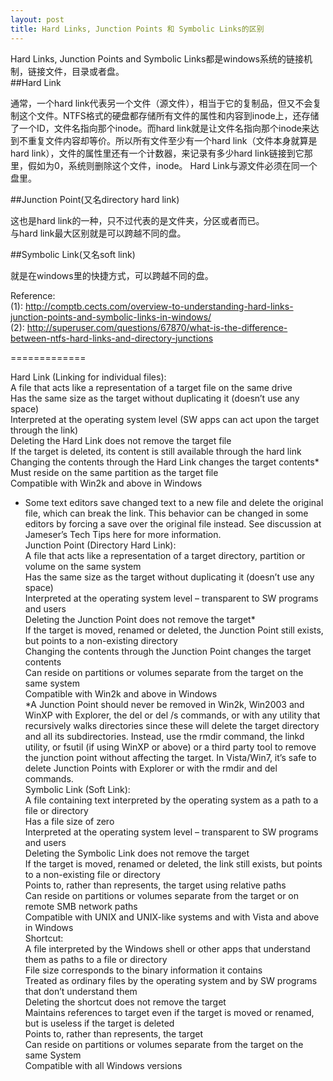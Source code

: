 ```yaml
---
layout: post
title: Hard Links, Junction Points 和 Symbolic Links的区别
---
```

Hard Links, Junction Points and Symbolic Links都是windows系统的链接机制，链接文件，目录或者盘。  
##Hard Link

通常，一个hard link代表另一个文件（源文件），相当于它的复制品，但又不会复制这个文件。NTFS格式的硬盘都存储所有文件的属性和内容到inode上，还存储了一个ID，文件名指向那个inode。而hard link就是让文件名指向那个inode来达到不重复文件内容却等价。所以所有文件至少有一个hard link（文件本身就算是hard link），文件的属性里还有一个计数器，来记录有多少hard link链接到它那里，假如为0，系统则删除这个文件，inode。 
Hard Link与源文件必须在同一个盘里。  

##Junction Point(又名directory hard link)

这也是hard link的一种，只不过代表的是文件夹，分区或者而已。  
与hard link最大区别就是可以跨越不同的盘。  

##Symbolic Link(又名soft link)

就是在windows里的快捷方式，可以跨越不同的盘。  

Reference:  
(1): http://comptb.cects.com/overview-to-understanding-hard-links-junction-points-and-symbolic-links-in-windows/  
(2): http://superuser.com/questions/67870/what-is-the-difference-between-ntfs-hard-links-and-directory-junctions  

=============

Hard Link (Linking for individual files):   
A file that acts like a representation of a target file on the same drive   
Has the same size as the target without duplicating it (doesn’t use any space)   
Interpreted at the operating system level (SW apps can act upon the target through the link)   
Deleting the Hard Link does not remove the target file   
If the target is deleted, its content is still available through the hard link   
Changing the contents through the Hard Link changes the target contents*   
Must reside on the same partition as the target file   
Compatible with Win2k and above in Windows   
* Some text editors save changed text to a new file and delete the original file, which can break the link. This behavior can be changed in some editors by forcing a save over the original file instead. See discussion at Jameser’s Tech Tips here for more information.   
Junction Point (Directory Hard Link):   
A file that acts like a representation of a target directory, partition or volume on the same system   
Has the same size as the target without duplicating it (doesn’t use any space)   
Interpreted at the operating system level – transparent to SW programs and users   
Deleting the Junction Point does not remove the target*   
If the target is moved, renamed or deleted, the Junction Point still exists, but points to a non-existing directory   
Changing the contents through the Junction Point changes the target contents   
Can reside on partitions or volumes separate from the target on the same system   
Compatible with Win2k and above in Windows   
*A Junction Point should never be removed in Win2k, Win2003 and WinXP with Explorer, the del or del /s commands, or with any utility that recursively walks directories since these will delete the target directory and all its subdirectories. Instead, use the rmdir command, the linkd utility, or fsutil (if using WinXP or above) or a third party tool to remove the junction point without affecting the target. In Vista/Win7, it’s safe to delete Junction Points with Explorer or with the rmdir and del commands.   
Symbolic Link (Soft Link):   
A file containing text interpreted by the operating system as a path to a file or directory   
Has a file size of zero   
Interpreted at the operating system level – transparent to SW programs and users   
Deleting the Symbolic Link does not remove the target   
If the target is moved, renamed or deleted, the link still exists, but points to a non-existing file or directory   
Points to, rather than represents, the target using relative paths   
Can reside on partitions or volumes separate from the target or on remote SMB network paths   
Compatible with UNIX and UNIX-like systems and with Vista and above in Windows   
Shortcut:   
A file interpreted by the Windows shell or other apps that understand them as paths to a file or directory   
File size corresponds to the binary information it contains   
Treated as ordinary files by the operating system and by SW programs that don’t understand them   
Deleting the shortcut does not remove the target   
Maintains references to target even if the target is moved or renamed, but is useless if the target is deleted   
Points to, rather than represents, the target   
Can reside on partitions or volumes separate from the target on the same System   
Compatible with all Windows versions  
  
  
  
